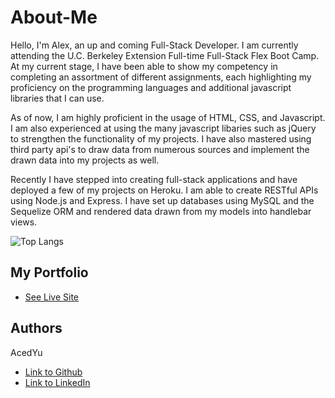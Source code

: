 # About-Me
Hello, I'm Alex, an up and coming Full-Stack Developer. I am currently attending the U.C. Berkeley Extension Full-time Full-Stack Flex Boot Camp. At my current stage, I have been able to show my competency in completing an assortment of different assignments, each highlighting my proficiency on the programming languages and additional javascript libraries that I can use.

As of now, I am highly proficient in the usage of HTML, CSS, and Javascript. I am also experienced at using the many javascript libaries such as jQuery to strengthen the functionality of my projects. I have also mastered using third party api's to draw data from numerous sources and implement the drawn data into my projects as well.

Recently I have stepped into creating full-stack applications and have deployed a few of my projects on Heroku. I am able to create RESTful APIs using Node.js and Express. I have set up databases using MySQL and the Sequelize ORM and rendered data drawn from my models into handlebar views.

![Top Langs](https://github-readme-stats.vercel.app/api/top-langs/?username=AcedYu&layout=compact)

## My Portfolio

* [See Live Site]()

## Authors
AcedYu
- [Link to Github](https://github.com/AcedYu)
- [Link to LinkedIn](https://www.linkedin.com/in/alex-yu-3712811b9/)